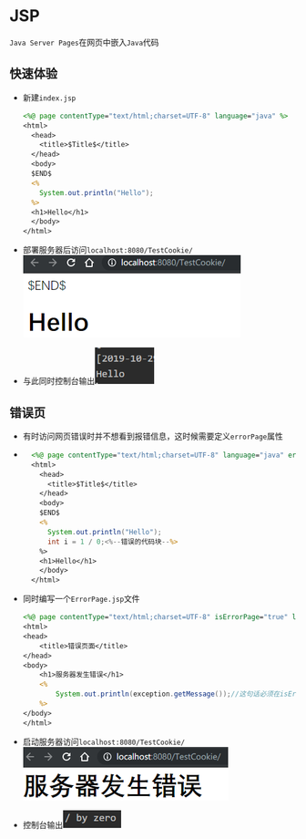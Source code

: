 # JSP

`Java Server Pages`在网页中嵌入`Java`代码

## 快速体验

* 新建`index.jsp`

    ```jsp
    <%@ page contentType="text/html;charset=UTF-8" language="java" %>
    <html>
      <head>
        <title>$Title$</title>
      </head>
      <body>
      $END$
      <%
        System.out.println("Hello");
      %>
      <h1>Hello</h1>
      </body>
    </html>
    ```

* 部署服务器后访问`localhost:8080/TestCookie/`![image-20191029213705640](image-20191029213705640.png)

* 与此同时控制台输出![image-20191029213733003](image-20191029213733003.png)

## 错误页

* 有时访问网页错误时并不想看到报错信息，这时候需要定义`errorPage`属性

* ```jsp
    <%@ page contentType="text/html;charset=UTF-8" language="java" errorPage="ErrorPage.jsp" <%--设置错误页跳转至相应的页面--%>%>
    <html>
      <head>
        <title>$Title$</title>
      </head>
      <body>
      $END$
      <%
        System.out.println("Hello");
        int i = 1 / 0;<%--错误的代码块--%>
      %>
      <h1>Hello</h1>
      </body>
    </html>
    ```

* 同时编写一个`ErrorPage.jsp`文件

    ```jsp
    <%@ page contentType="text/html;charset=UTF-8" isErrorPage="true" language="java" %><%--isErrorPage标记是否为错误页，true时exception对象就可用了--%>
    <html>
    <head>
        <title>错误页面</title>
    </head>
    <body>
        <h1>服务器发生错误</h1>
        <%
            System.out.println(exception.getMessage());//这句话必须在isErrorPage为true时才可用
        %>
    </body>
    </html>
    ```

* 启动服务器访问`localhost:8080/TestCookie/`![image-20191029214243250](image-20191029214243250.png)
* 控制台输出![image-20191029214950020](image-20191029214950020.png)



